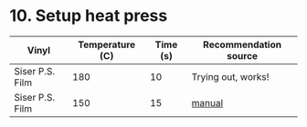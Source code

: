 # 10. Setup heat press

Vinyl          |Temperature (C)|Time (s) |Recommendation source
---------------|---------------|---------|----------------------
Siser P.S. Film|180            |10       |Trying out, works!
Siser P.S. Film|150            |15       |[manual](PS-FILM-EASYWEED-EN.pdf)
